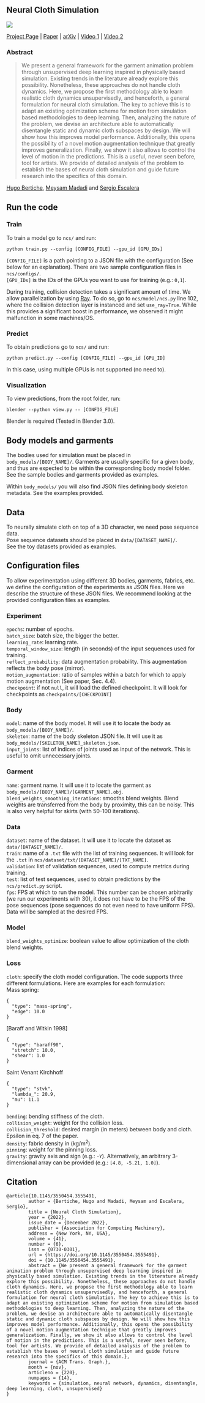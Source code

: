 ## Neural Cloth Simulation

<img src="https://raw.githubusercontent.com/hbertiche/hbertiche.github.io/main/imgs/publications/NCS.png">

<a href="hbertiche.github.io/NeuralClothSim">Project Page</a> | <a href="https://dl.acm.org/doi/10.1145/3550454.3555491">Paper</a> | <a href="">arXiv</a> | <a href="https://youtu.be/6HxXLBzRXFg">Video 1</a> | <a href="https://youtu.be/iRbNlQHwbbA">Video 2</a>

### Abstract

>
>
>We present a general framework for the garment animation problem through unsupervised deep learning inspired in physically based simulation. Existing trends in the literature already explore this possibility. Nonetheless, these approaches do not handle cloth dynamics. Here, we propose the first methodology able to learn realistic cloth dynamics unsupervisedly, and henceforth, a general formulation for neural cloth simulation. The key to achieve this is to adapt an existing optimization scheme for motion from simulation based methodologies to deep learning. Then, analyzing the nature of the problem, we devise an architecture able to automatically disentangle static and dynamic cloth subspaces by design. We will show how this improves model performance. Additionally, this opens the possibility of a novel motion augmentation technique that greatly improves generalization. Finally, we show it also allows to control the level of motion in the predictions. This is a useful, never seen before, tool for artists. We provide of detailed analysis of the problem to establish the bases of neural cloth simulation and guide future research into the specifics of this domain.

<a href="mailto:hugo_bertiche@hotmail.com">Hugo Bertiche</a>, <a href="mailto:mmadadi@cvc.uab.cat">Meysam Madadi</a> and <a href="https://sergioescalera.com/">Sergio Escalera</a>

## Run the code

### Train

To train a model go to `ncs/` and run:
```
python train.py --config [CONFIG_FILE] --gpu_id [GPU_IDs]
```
`[CONFIG_FILE]` is a path pointing to a JSON file with the configuration (See below for an explanation). There are two sample configuration files in `ncs/configs/`.<br>
`[GPU_IDs]` is the IDs of the GPUs you want to use for training (e.g.: `0,1`).
<br>

During training, collision detection takes a significant amount of time. We allow parallelization by using <a href="https://www.ray.io/">Ray</a>. To do so, go to `ncs/model/ncs.py` line 102, where the collision detection layer is instanced and set `use_ray=True`. While this provides a significant boost in performance, we observed it might malfunction in some machines/OS.

### Predict

To obtain predictions go to `ncs/` and run:
```
python predict.py --config [CONFIG_FILE] --gpu_id [GPU_ID]
```
In this case, using multiple GPUs is not supported (no need to).

### Visualization

To view predictions, from the root folder, run:
```
blender --python view.py -- [CONFIG_FILE]
```
Blender is required (Tested in Blender 3.0).

## Body models and garments

The bodies used for simulation must be placed in `body_models/[BODY_NAME]/`. Garments are usually specific for a given body, and thus are expected to be within the corresponding body model folder. See the sample bodies and garments provided as examples.

Within `body_models/` you will also find JSON files defining body skeleton metadata. See the examples provided.

## Data

To neurally simulate cloth on top of a 3D character, we need pose sequence data.<br>
Pose sequence datasets should be placed in `data/[DATASET_NAME]/`.<br>
See the toy datasets provided as examples.

## Configuration files

To allow experimentation using different 3D bodies, garments, fabrics, etc. we define the configuration of the experiments as JSON files. Here we describe the structure of these JSON files. We recommend looking at the provided configuration files as examples.

### Experiment

`epochs`: number of epochs.<br>
`batch_size`: batch size, the bigger the better.<br>
`learning_rate`: learning rate.<br>
`temporal_window_size`: length (in seconds) of the input sequences used for training.<br>
`reflect_probability`: data augmentation probability. This augmentation reflects the body pose (mirror).<br>
`motion_augmentation`: ratio of samples within a batch for which to apply motion augmentation (See paper, Sec. 4.4).<br>
`checkpoint`: if not `null`, it will load the defined checkpoint. It will look for checkpoints as `checkpoints/[CHECKPOINT]`<br>

### Body

`model`: name of the body model. It will use it to locate the body as `body_models/[BODY_NAME]/`.<br>
`skeleton`: name of the body skeleton JSON file. It will use it as `body_models/[SKELETON_NAME]_skeleton.json`.<br>
`input_joints`: list of indices of joints used as input of the network. This is useful to omit unnecessary joints.<br> 

### Garment

`name`: garment name. It will use it to locate the garment as `body_models/[BODY_NAME]/[GARMENT_NAME].obj`.<br>
`blend_weights_smoothing_iterations`: smooths blend weights. Blend weights are transferred from the body by proximity, this can be noisy. This is also very helpful for skirts (with 50-100 iterations).<br>

### Data

`dataset`: name of the dataset. It will use it to locate the dataset as `data/[DATASET_NAME]/`.<br>
`train`: name of a `.txt` file with the list of training sequences. It will look for the `.txt` in `ncs/dataset/txt/[DATASET_NAME]/[TXT_NAME]`.<br>
`validation`: list of validation sequences, used to compute metrics during training.<br>
`test`: list of test sequences, used to obtain predictions by the `ncs/predict.py` script.<br>
`fps`: FPS at which to run the model. This number can be chosen arbitrarily (we run our experiments with 30), it does not have to be the FPS of the pose sequences (pose sequences do not even need to have uniform FPS). Data will be sampled at the desired FPS.<br>

### Model

`blend_weights_optimize`: boolean value to allow optimization of the cloth blend weights.

### Loss

`cloth`: specify the cloth model configuration. The code supports three different formulations. Here are examples for each formulation:<br>
Mass spring:
```
{
  "type": "mass-spring",
  "edge": 10.0
}
```
[Baraff and Witkin 1998]
```
{
  "type": "baraff98",
  "stretch": 10.0,
  "shear": 1.0
}
```
Saint Venant Kirchhoff
```
{
  "type": "stvk",
  "lambda_": 20.9,
  "mu": 11.1
}
```

`bending`: bending stiffness of the cloth.<br>
`collision_weight`: weight for the collision loss.<br>
`collision_threshold`: desired margin (in meters) between body and cloth. Epsilon in eq. 7 of the paper.<br>
`density`: fabric density in (kg/m<sup>2</sup>).<br>
`pinning`: weight for the pinning loss.<br>
`gravity`: gravity axis and sign (e.g.: `-Y`). Alternatively, an arbitrary 3-dimensional array can be provided (e.g.: `[4.8, -5.21, 1.0]`).<br>

## Citation
```
@article{10.1145/3550454.3555491,
        author = {Bertiche, Hugo and Madadi, Meysam and Escalera, Sergio},
        title = {Neural Cloth Simulation},
        year = {2022},
        issue_date = {December 2022},
        publisher = {Association for Computing Machinery},
        address = {New York, NY, USA},
        volume = {41},
        number = {6},
        issn = {0730-0301},
        url = {https://doi.org/10.1145/3550454.3555491},
        doi = {10.1145/3550454.3555491},
        abstract = {We present a general framework for the garment animation problem through unsupervised deep learning inspired in physically based simulation. Existing trends in the literature already explore this possibility. Nonetheless, these approaches do not handle cloth dynamics. Here, we propose the first methodology able to learn realistic cloth dynamics unsupervisedly, and henceforth, a general formulation for neural cloth simulation. The key to achieve this is to adapt an existing optimization scheme for motion from simulation based methodologies to deep learning. Then, analyzing the nature of the problem, we devise an architecture able to automatically disentangle static and dynamic cloth subspaces by design. We will show how this improves model performance. Additionally, this opens the possibility of a novel motion augmentation technique that greatly improves generalization. Finally, we show it also allows to control the level of motion in the predictions. This is a useful, never seen before, tool for artists. We provide of detailed analysis of the problem to establish the bases of neural cloth simulation and guide future research into the specifics of this domain.},
        journal = {ACM Trans. Graph.},
        month = {nov},
        articleno = {220},
        numpages = {14},
        keywords = {simulation, neural network, dynamics, disentangle, deep learning, cloth, unsupervised}
}
```
